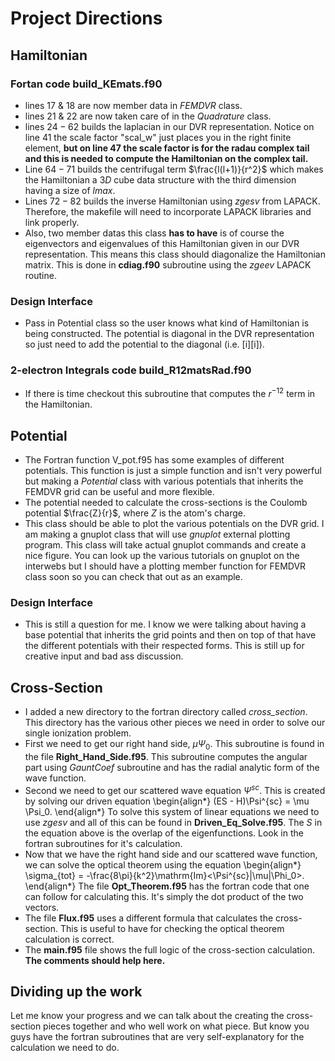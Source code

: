# Project Directions

## Hamiltonian

### Fortan code build_KEmats.f90
  * lines $17$ & $18$ are now member data in *FEMDVR* class.
  * lines $21$ & $22$ are now taken care of in the *Quadrature* class.
  * lines $24-62$ builds the laplacian in our DVR representation.
    Notice on line 41 the scale factor "scal_w" just places you in the
    right finite element, **but on line $47$ the scale factor is 
    for the radau complex tail and this is needed to compute the 
    Hamiltonian on the complex tail.**
  * Line $64-71$ builds the centrifugal term $\frac{l(l+1)}{r^2}$
    which makes the Hamiltonian a $3D$ cube data structure with
    the third dimension having a size of *lmax*.
  * Lines $72-82$ builds the inverse Hamiltonian using *zgesv*
    from LAPACK. Therefore, the makefile will need to incorporate
    LAPACK libraries and link properly. 
  * Also, two  member datas this class **has to have** is of course the 
    eigenvectors and eigenvalues of this Hamiltonian given in our DVR representation. This means this class should diagonalize the Hamiltonian matrix. This is done in **cdiag.f90** subroutine using the *zgeev* LAPACK routine. 
  
### Design Interface
  * Pass in Potential class so the user knows what kind of Hamiltonian
    is being constructed. The potential is diagonal in the DVR
    representation so just need to add the potential to the 
    diagonal (i.e. [i][i]).

### $2$-electron Integrals code build_R12matsRad.f90
  * If there is time checkout this subroutine that computes
    the $r^{-12}$ term in the Hamiltonian.
  
## Potential
  * The Fortran function V_pot.f95 has some examples of different potentials.
    This function is just a simple function and isn't very powerful but
    making a *Potential* class with various potentials that inherits the 
    FEMDVR grid can be useful and more flexible.
  * The potential needed to calculate the cross-sections is the Coulomb 
    potential $\frac{Z}{r}$, where $Z$ is the atom's charge.
  * This class should be able to plot the various potentials on the DVR grid.
    I am making a gnuplot class that will use *gnuplot* external plotting program. This class will take actual gnuplot commands and create a nice figure. You can look up the various tutorials on gnuplot on the interwebs but I should have a plotting member function for FEMDVR class soon so you can check that out as an example. 

### Design Interface
  * This is still a question for me. I know we were talking about having a base potential that inherits the grid points and then on top of that have the different potentials with their respected forms. This is still up for creative input and bad ass discussion. 

## Cross-Section
  * I added a new directory to the fortran directory called *cross_section*. This directory has the various other pieces we need in order to solve our single ionization problem. 
  * First we need to get our right hand side, $\mu\Psi_0$. This subroutine is found in the file **Right_Hand_Side.f95**. This subroutine computes the angular part using *GauntCoef* subroutine and has the radial analytic form of the wave function.   
  * Second we need to get our scattered wave equation $\Psi^{sc}$. This is created by solving our driven equation
  \begin{align*}
    (ES - H)\Psi^{sc} = \mu \Psi_0.
  \end{align*}
  To solve this system of linear equations we need to use *zgesv* and all of this can be found in **Driven_Eq_Solve.f95**. The $S$ in the equation above is the overlap of the eigenfunctions. Look in the fortran subroutines for it's calculation. 
  * Now that we have the right hand side and our scattered wave function, we can solve the optical theorem using the equation 
  \begin{align*}
    \sigma_{tot} = -\frac{8\pi}{k^2}\mathrm{Im}<\Psi^{sc}|\mu|\Phi_0>.
  \end{align*}
  The file **Opt_Theorem.f95** has the fortran code that one can follow for calculating this. It's simply the dot product of the two vectors.
  * The file **Flux.f95** uses a different formula that calculates the cross-section. This is useful to have for checking the optical theorem calculation is correct. 
  * The **main.f95** file shows the full logic of the cross-section calculation. **The comments should help here.**

## Dividing up the work
  Let me know your progress and we can talk about the creating the cross-section pieces together and who well work on what piece. But know you guys have the fortran subroutines that are very self-explanatory for the calculation we need to do. 
